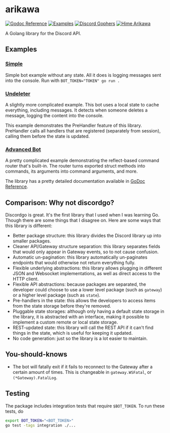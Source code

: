 # arikawa

[![Godoc Reference](https://img.shields.io/badge/godoc-reference-blue?style=flat-square                  )](https://godoc.org/github.com/diamondburned/arikawa)
[![       Examples](https://img.shields.io/badge/Example-__example%2F-blueviolet?style=flat-square       )](https://github.com/diamondburned/arikawa/tree/master/_example)
[![Discord Gophers](https://img.shields.io/badge/Discord%20Gophers-%23arikawa-%237289da?style=flat-square)](https://discord.gg/7jSf85J)
[![   Hime Arikawa](https://img.shields.io/badge/Hime-Arikawa-ea75a2?style=flat-square            )](https://hime-goto.fandom.com/wiki/Hime_Arikawa    )

A Golang library for the Discord API.

## Examples

### [Simple](https://github.com/diamondburned/arikawa/tree/master/_example/simple)

Simple bot example without any state. All it does is logging messages sent into
the console. Run with `BOT_TOKEN="TOKEN" go run .`

### [Undeleter](https://github.com/diamondburned/arikawa/tree/master/_example/undeleter)

A slightly more complicated example. This bot uses a local state to cache
everything, including messages. It detects when someone deletes a message,
logging the content into the console.

This example demonstrates the PreHandler feature of this library. PreHandler
calls all handlers that are registered (separately from session), calling them
before the state is updated.

### [Advanced Bot](https://github.com/diamondburned/arikawa/tree/master/_example/advanced_bot)

A pretty complicated example demonstrating the reflect-based command router
that's built-in. The router turns exported struct methods into commands, its
arguments into command arguments, and more.

The library has a pretty detailed documentation available in [GoDoc
Reference](https://godoc.org/github.com/diamondburned/arikawa/bot).

## Comparison: Why not discordgo?

Discordgo is great. It's the first library that I used when I was learning Go.
Though there are some things that I disagree on. Here are some ways that this
library is different:

- Better package structure: this library divides the Discord library up into
smaller packages.
- Cleaner API/Gateway structure separation: this library separates fields that
would only appear in Gateway events, so to not cause confusion.
- Automatic un-pagination: this library automatically un-paginates endpoints
that would otherwise not return everything fully.
- Flexible underlying abstractions: this library allows plugging in different
JSON and Websocket implementations, as well as direct access to the HTTP 
client.
- Flexible API abstractions: because packages are separated, the developer could
choose to use a lower level package (such as `gateway`) or a higher level
package (such as `state`).
- Pre-handlers in the state: this allows the developers to access items from the
state storage before they're removed.
- Pluggable state storages: although only having a default state storage in the
library, it is abstracted with an interface, making it possible to implement a
custom remote or local state storage.
- REST-updated state: this library will call the REST API if it can't find
things in the state, which is useful for keeping it updated.
- No code generation: just so the library is a lot easier to maintain.

## You-should-knows

- The bot will fatally exit if it fails to reconnect to the Gateway after a
certain amount of times. This is changeable in `gateway.WSFatal`, or
`(*Gateway).FatalLog`.

## Testing

The package includes integration tests that require `$BOT_TOKEN`. To run these
tests, do

```sh
export BOT_TOKEN="<BOT_TOKEN>"
go test -tags integration ./...
```
